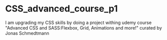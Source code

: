 # CSS_advanced_course_p1
I am upgrading my CSS skills by doing a project withing udemy course "Advanced CSS and SASS:Flexbox, Grid, Animations and more!" curated by Jonas Schmedtmann
